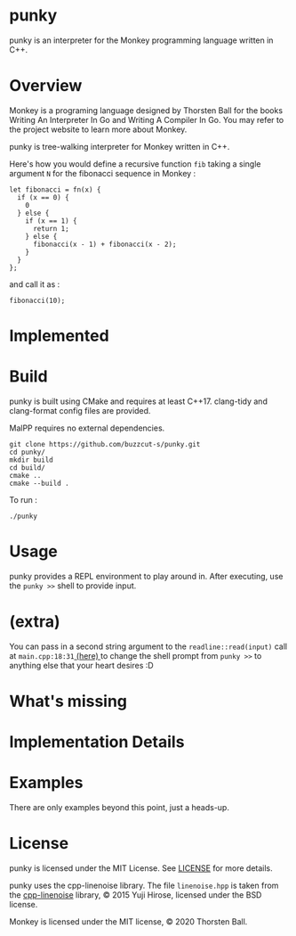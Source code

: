 # punky
punky is an interpreter for the Monkey programming language written in C++.

# Overview
Monkey is a programing language designed by Thorsten Ball for the books Writing An Interpreter In Go and Writing A Compiler In Go. You may refer to the project website to learn more about Monkey.

punky is tree-walking interpreter for Monkey written in C++.

Here's how you would define a recursive function ```fib``` taking a single argument ```N``` for the fibonacci sequence in Monkey : 

```
let fibonacci = fn(x) {
  if (x == 0) {
    0
  } else {
    if (x == 1) {
      return 1;
    } else {
      fibonacci(x - 1) + fibonacci(x - 2);
    }
  }
};
```

and call it as :

```
fibonacci(10);
```

# Implemented

# Build
punky is built using CMake and requires at least C++17. clang-tidy and clang-format config files are provided.

MalPP requires no external dependencies.

```
git clone https://github.com/buzzcut-s/punky.git
cd punky/
mkdir build
cd build/
cmake ..
cmake --build .
```

To run :
``` 
./punky
```

# Usage  
punky provides a REPL environment to play around in. 
After executing, use the ```punky >>``` shell to provide input. 


# (extra)
You can pass in a second string argument to the ```readline::read(input)``` call at ```main.cpp:18:31```[ (here) ](https://github.com/buzzcut-s/punky/blob/main/src/main.cpp#L18) to change the shell prompt from ```punky >>``` to anything else that your heart desires :D

# What's missing 

# Implementation Details

# Examples
There are only examples beyond this point, just a heads-up.

# License
punky is licensed under the MIT License. See [LICENSE](https://github.com/buzzcut-s/punky/blob/nude/LICENSE) for more details.

punky uses the cpp-linenoise library. The file ```linenoise.hpp``` is taken from the [cpp-linenoise](https://github.com/yhirose/cpp-linenoise) library, © 2015 Yuji Hirose, licensed under the BSD license.

Monkey is licensed under the MIT license, © 2020 Thorsten Ball.

